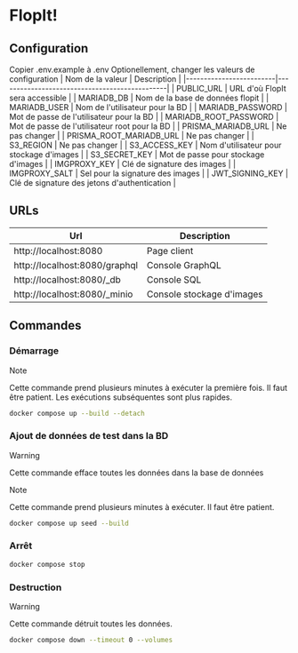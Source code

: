 # FlopIt!

## Configuration
Copier .env.example à .env
Optionellement, changer les valeurs de configuration
| Nom de la valeur        | Description                                   |
|-------------------------|-----------------------------------------------|
| PUBLIC_URL              | URL d'où FlopIt sera accessible               |
| MARIADB_DB              | Nom de la base de données flopit              |
| MARIADB_USER            | Nom de l'utilisateur pour la BD               |
| MARIADB_PASSWORD        | Mot de passe de l'utilisateur pour la BD      |
| MARIADB_ROOT_PASSWORD   | Mot de passe de l'utilisateur root pour la BD |
| PRISMA_MARIADB_URL      | Ne pas changer                                |
| PRISMA_ROOT_MARIADB_URL | Ne pas changer                                |
| S3_REGION               | Ne pas changer                                |
| S3_ACCESS_KEY           | Nom d'utilisateur pour stockage d'images      |
| S3_SECRET_KEY           | Mot de passe pour stockage d'images           |
| IMGPROXY_KEY            | Clé de signature des images                   |
| IMGPROXY_SALT           | Sel pour la signature des images              |
| JWT_SIGNING_KEY         | Clé de signature des jetons d'authentication  |

## URLs
| Url                           | Description               |
|-------------------------------|---------------------------|
| http://localhost:8080         | Page client               |
| http://localhost:8080/graphql | Console GraphQL           |
| http://localhost:8080/_db     | Console SQL               |
| http://localhost:8080/_minio  | Console stockage d'images |

## Commandes
### Démarrage
> [!NOTE]
> Cette commande prend plusieurs minutes à exécuter la première fois. Il faut être patient. Les exécutions subséquentes sont plus rapides.
```bash
docker compose up --build --detach
```
### Ajout de données de test dans la BD
> [!WARNING]
> Cette commande efface toutes les données dans la base de données

> [!NOTE]
> Cette commande prend plusieurs minutes à exécuter. Il faut être patient. 
```bash
docker compose up seed --build
```

### Arrêt
```bash
docker compose stop
```

### Destruction
> [!WARNING]
> Cette commande détruit toutes les données.
```bash
docker compose down --timeout 0 --volumes
```
